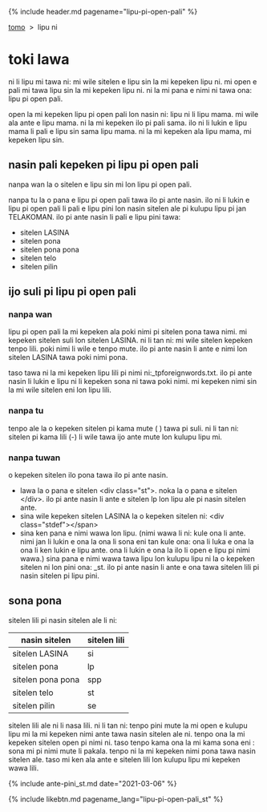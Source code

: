 {% include header.md pagename="lipu-pi-open-pali" %}

<div class="st">

[tomo](https://joelthomastr.github.io/tokipona/README_st)&nbsp;&nbsp;>&nbsp;&nbsp;lipu ni

# toki lawa

ni li lipu mi tawa ni: mi wile sitelen e lipu sin la mi kepeken lipu ni. mi open e pali mi tawa lipu sin la mi kepeken lipu ni. ni la mi pana e nimi ni tawa ona: lipu pi open pali.

open la mi kepeken lipu pi open pali lon nasin ni: lipu ni li lipu mama. mi wile ala ante e lipu mama. ni la mi kepeken ilo pi pali sama. ilo ni li lukin e lipu mama li pali e lipu sin sama lipu mama. ni la mi kepeken ala lipu mama, mi kepeken lipu sin.

## nasin pali kepeken pi lipu pi open pali

nanpa wan la o sitelen e lipu sin mi lon lipu pi open pali.

nanpa tu la o pana e lipu pi open pali tawa ilo pi ante nasin. ilo ni li lukin e lipu pi open pali li pali e lipu pini lon nasin sitelen ale pi kulupu lipu pi jan TELAKOMAN. ilo pi ante nasin li pali e lipu pini tawa:
- sitelen LASINA
- sitelen pona
- sitelen pona pona
- sitelen telo
- sitelen pilin

## ijo suli pi lipu pi open pali

### nanpa wan

lipu pi open pali la mi kepeken ala poki nimi pi sitelen pona tawa nimi. mi kepeken sitelen suli lon sitelen LASINA. ni li tan ni: mi wile sitelen kepeken tenpo lili. poki nimi li wile e tenpo mute. ilo pi ante nasin li ante e nimi lon sitelen LASINA tawa poki nimi pona.

taso tawa ni la mi kepeken lipu lili pi nimi ni:<span class="stdef">_tpforeignwords.txt.</span> ilo pi ante nasin li lukin e lipu ni li kepeken sona ni tawa poki nimi. mi kepeken nimi sin la mi wile sitelen eni lon lipu lili.

### nanpa tu
tenpo ale la o kepeken sitelen pi kama mute (<span class="stdef"> </span>) tawa pi suli. ni li tan ni: sitelen pi kama lili (<span class="stdef">-</span>) li wile tawa ijo ante mute lon kulupu lipu mi.

### nanpa tuwan
o kepeken sitelen ilo pona tawa ilo pi ante nasin.

- lawa la o pana e sitelen <span class="stdef">\<div class="st"\></span>. noka la o pana e sitelen <span class="stdef">\</div></span>. ilo pi ante nasin li ante e sitelen <span class="lpdef">lp</span> lon lipu ale pi nasin sitelen ante.
- sina wile kepeken sitelen LASINA la o kepeken sitelen ni: <span class="stdef">\<div class="stdef"\><\/span></span>
- sina ken pana e nimi wawa lon lipu. (nimi wawa li ni: kule ona li ante. nimi jan li lukin e ona la ona li sona eni tan kule ona: ona li luka e ona la ona li ken lukin e lipu ante. ona li lukin e ona la ilo li open e lipu pi nimi wawa.) sina pana e nimi wawa tawa lipu lon kulupu lipu ni la o kepeken sitelen ni lon pini ona: <span class="stdef">_st</span>. ilo pi ante nasin li ante e ona tawa sitelen lili pi nasin sitelen pi lipu pini.


## sona pona

sitelen lili pi nasin sitelen ale li ni:

| nasin sitelen | sitelen lili |
| ----- | ----- |
| sitelen LASINA | <span class="stdef">si</span> |
| sitelen pona | <span class="stdef">lp</span> |
| sitelen pona pona | <span class="stdef">spp</span> |
| sitelen telo | <span class="stdef">st</span> |
| sitelen pilin | <span class="stdef">se</span> |

sitelen lili ale ni li nasa lili. ni li tan ni: tenpo pini mute la mi open e kulupu lipu mi la mi kepeken nimi ante tawa nasin sitelen ale ni. tenpo ona la mi kepeken sitelen open pi nimi ni. taso tenpo kama ona la mi kama sona eni : sona mi pi nimi mute li pakala. tenpo ni la mi kepeken nimi pona tawa nasin sitelen ale. taso mi ken ala ante e sitelen lili lon kulupu lipu mi kepeken wawa lili.

{% include ante-pini_st.md date="2021-03-06" %}

</div>

{% include likebtn.md pagename_lang="lipu-pi-open-pali_st" %}
